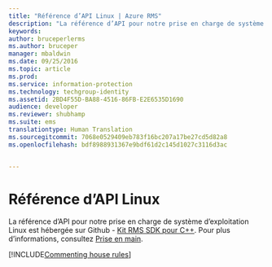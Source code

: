 ```yaml
---
title: "Référence d’API Linux | Azure RMS"
description: "La référence d’API pour notre prise en charge de système d’exploitation Linux est hébergée sur Github."
keywords: 
author: bruceperlerms
ms.author: bruceper
manager: mbaldwin
ms.date: 09/25/2016
ms.topic: article
ms.prod: 
ms.service: information-protection
ms.technology: techgroup-identity
ms.assetid: 2BD4F55D-BA88-4516-86FB-E2E6535D1690
audience: developer
ms.reviewer: shubhamp
ms.suite: ems
translationtype: Human Translation
ms.sourcegitcommit: 7068e0529409eb783f16bc207a17be27cd5d82a8
ms.openlocfilehash: bdf8988931367e9bdf61d2c145d1027c3116d3ac


---
```


# <a name="linux-api-reference"></a>Référence d’API Linux

La référence d’API pour notre prise en charge de système d’exploitation Linux est hébergée sur Github - [Kit RMS SDK pour C++](http://azuread.github.io/rms-sdk-for-cpp/annotated.html). Pour plus d’informations, consultez [Prise en main](get-started.md).

[!INCLUDE[Commenting house rules](../includes/houserules.md)]


<!--HONumber=Jan17_HO1-->


